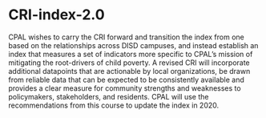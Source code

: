 # CRI-index-2.0
CPAL wishes to carry the CRI forward and transition the index from one based on the relationships across DISD campuses, and instead establish an index that measures a set of indicators more specific to CPAL’s mission of mitigating the root-drivers of child poverty. A revised CRI will incorporate additional datapoints that are actionable by local organizations, be drawn from reliable data that can be expected to be consistently available and provides a clear measure for community strengths and weaknesses to policymakers, stakeholders, and residents. CPAL will use the recommendations from this course to update the index in 2020.

